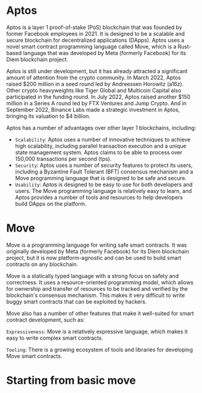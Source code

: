 # Aptos 

 Aptos is a layer 1 proof-of-stake (PoS) blockchain that was founded by former Facebook employees in 2021. It is designed to be a scalable and secure blockchain for decentralized applications (DApps). Aptos uses a novel smart contract programming language called Move, which is a Rust-based language that was developed by Meta (formerly Facebook) for its Diem blockchain project.

Aptos is still under development, but it has already attracted a significant amount of attention from the crypto community. In March 2022, Aptos raised $200 million in a seed round led by Andreessen Horowitz (a16z). Other crypto heavyweights like Tiger Global and Multicoin Capital also participated in the funding round. In July 2022, Aptos raised another $150 million in a Series A round led by FTX Ventures and Jump Crypto. And in September 2022, Binance Labs made a strategic investment in Aptos, bringing its valuation to $4 billion.

Aptos has a number of advantages over other layer 1 blockchains, including:

- `Scalability`: Aptos uses a number of innovative techniques to achieve high scalability, including parallel transaction execution and a unique state management system. Aptos claims to be able to process over 150,000 transactions per second (tps).
- `Security`: Aptos uses a number of security features to protect its users, including a Byzantine Fault Tolerant (BFT) consensus mechanism and a Move programming language that is designed to be safe and secure.
- `Usability`: Aptos is designed to be easy to use for both developers and users. The Move programming language is relatively easy to learn, and Aptos provides a number of tools and resources to help developers build DApps on the platform.

# Move

Move is a programming language for writing safe smart contracts. It was originally developed by Meta (formerly Facebook) for its Diem blockchain project, but it is now platform-agnostic and can be used to build smart contracts on any blockchain.

Move is a statically typed language with a strong focus on safety and correctness. It uses a resource-oriented programming model, which allows for ownership and transfer of resources to be tracked and verified by the blockchain's consensus mechanism. This makes it very difficult to write buggy smart contracts that can be exploited by hackers.

Move also has a number of other features that make it well-suited for smart contract development, such as:

`Expressiveness`: Move is a relatively expressive language, which makes it easy to write complex smart contracts.

`Tooling`: There is a growing ecosystem of tools and libraries for developing Move smart contracts.


# Starting from basic move